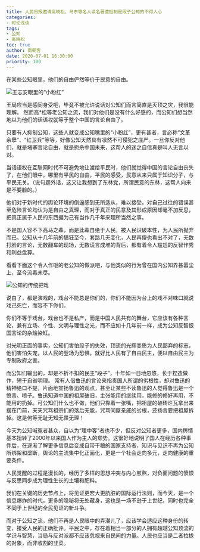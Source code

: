 ```yaml
---
title: 人民日报邀请高晓松、马东等名人读名著遭抵制是段子公知的不得人心
categories:
- 时论浅谈
tags:
- 公知
- 高晓松
toc: true
author: 南朝客
date: 2020-07-01 16:30:00
priority: 100
---
```


在某些公知眼里，他们的自由俨然等价于民意的自由。

<!-- more -->

![王志安眼里的“小粉红”](http://write.godread.cn/renminribao/wangzhian.jpg)

王局应当是感同身受吧，毕竟不被允许说话对公知们而言简直是灭顶之灾，我很能理解。
然而高*松等老公知之流，我们对他们是没有什么好感的，而公知们想当然地以为他们的话语权就等于整个中国的言论自由了。

只要有人抑制公知，这些人就变成公知嘴里的“小粉红”，更有甚者，言必称“文革余孽”、“红卫兵”等等，好像公知天然具有凛然不可侵犯之庄严。一旦你反对他们，就是堵塞言论自由，就是扼杀中国未来，这帮人的迷之自信真是叫人无言以对。

当话语权在互联网时代不可避免地让渡给平民时，他们就觉得中国的言论自由丧失了，在他们眼中，哪里有平民的自由，平民的感受，民意从来只属于知识分子，与平民无关。（说句题外话，这又让我想到了东林党，所谓民意的东林，这帮人向来是不要脸的。）

他们对于新时代的舆论环境的倒逼感到无所适从，难以接受。对自己过往的错误甚至危险言论均认为是自由之真理，而对于真正的民意及其形成原因却毫不加反思，把真正属于人民的东西据为己有当作几千年来理所当然之事。

不是国人容不下高马之辈，而是此辈自绝于人民，被人民识破本性，为人民所抛弃而已。公知从十几年前的猖狂至今，套路几无变化，人民再傻也看出不对了，无数打脸的言论，无数翻车的现场，无数谎言成堆的背后，都有着令人尴尬的反智作秀和利益盘算。

看看下面这个令人作呕的老公知的做派吧，与他类似的行为曾在国内公知界甚嚣尘上，至今流毒未尽。

![公知的传统把戏](http://write.godread.cn/renminribao/fangzhouzi.jpg)

说白了，都是演戏的，戏台不能总是你们的，你们不能因为台上的戏不对味口就说戏己死亡，而容不下你们。

你们不等于戏台，戏台也不是私产，而是中国人民共有的舞台，它应该有各种言论，兼有立场、个性、文明与理性之光，而不应如十几年前一样，成为公知反智恨国言论的杂烩染缸。

对光明正面的事实，公知们害怕段子的失效，顶流的光辉变质为人民鄙弃的标志，他们害怕失宠，以人民的登场为恐惧，就好比人民有了自由民主，便以自由民主为专制政府之害。

而公知们输出的，却是不折不扣的民主“段子”，十年如一日地忽悠，长于捏造做作，短于自省明理。
常有人借鲁迅的言论来指责国人所谓的劣根性，却对鲁迅的精神绝口不提，片面地宣扬鲁迅的观点，甚至让某些不读鲁迅的人觉得鲁迅是一个愤青、喷子。鲁迅知道中国的祖屋破旧，主张能用的继续用，能修的修好再用，不能用的扔掉。可公知们什么也不做，他们只靠着一张嘴，把祖屋的破砖烂瓦拿出来摆在门前，天天咒骂祖宗们的落后无能，咒骂同屋亲戚的劣根，还扬言要把祖屋拆掉。这是何等无耻无知无畏无理！

今天为公知喊冤者甚众，自以为“理中客”者也不少，但反对公知者更多，国内舆情基本扭转了2000年以来国人作为主人的颓势。这很好地说明了国人在经历各种事件后，在逐渐了解更多信息后变成自带干粮的国家支持者，知识与见识不再为公知所绑架和垄断，舆论的主流集中化正面化，更是一个社会走向多元，走向健康的重要条件。

人民觉醒的过程是漫长的，经历了多样的思想冲突与内心煎熬，对负面问题的愤恨与反思同步成为理性生长的土壤和肥料。

我们在关键的历史节点上，将见证更宏大更肮脏的国际运行法则，而今天，是一个信息爆炸的时代，更多的隐秘将无处藏身，这也是一场不逊于上世纪，同时也完全不同于上世纪的全民见证的新斗争。

而对于公知之流，他们不再是人民眼中的弄潮儿了，应该学会适应这种身份的转变，接受人民的正确批评。平民之中，存在着相当一部分的人拥有超越公知顶流的学识与智慧，当局与反对派都不应该忽视来自民间的力量。人民也应当是二者拉拢的对象，而非收割的韭菜。